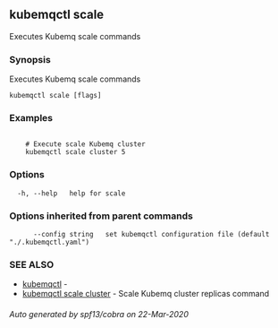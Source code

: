 ## kubemqctl scale

Executes Kubemq scale commands

### Synopsis

Executes Kubemq scale commands

```
kubemqctl scale [flags]
```

### Examples

```

	# Execute scale Kubemq cluster
	kubemqctl scale cluster 5	

```

### Options

```
  -h, --help   help for scale
```

### Options inherited from parent commands

```
      --config string   set kubemqctl configuration file (default "./.kubemqctl.yaml")
```

### SEE ALSO

* [kubemqctl](kubemqctl.md)	 - 
* [kubemqctl scale cluster](kubemqctl_scale_cluster.md)	 - Scale Kubemq cluster replicas command

###### Auto generated by spf13/cobra on 22-Mar-2020
